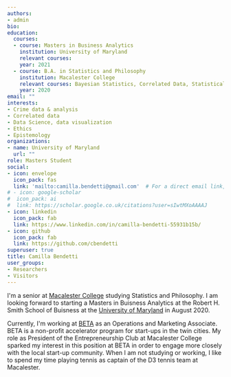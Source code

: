 ```yaml
---
authors:
- admin
bio: 
education:
  courses:
  - course: Masters in Business Analytics
    institution: University of Maryland
    relevant courses: 
    year: 2021
  - course: B.A. in Statistics and Philosophy
    institution: Macalester College
    relevant courses: Bayesian Statistics, Correlated Data, Statistical Machine Learning, Computational Linear Algebra, Probability, Data Science, Causal Inference
    year: 2020
email: ""
interests:
- Crime data & analysis
- Correlated data
- Data Science, data visualization 
- Ethics
- Epistemology
organizations:
- name: University of Maryland
  url: ""
role: Masters Student
social:
- icon: envelope
  icon_pack: fas
  link: 'mailto:camilla.bendetti@gmail.com'  # For a direct email link, use "mailto:test@example.org".
# - icon: google-scholar
#  icon_pack: ai
#  link: https://scholar.google.co.uk/citations?user=sIwtMXoAAAAJ
- icon: linkedin
  icon_pack: fab
  link: https://www.linkedin.com/in/camilla-bendetti-55931b15b/
- icon: github
  icon_pack: fab
  link: https://github.com/cbendetti
superuser: true
title: Camilla Bendetti
user_groups:
- Researchers
- Visitors
---
```


I'm a senior at [Macalester College](https://www.macalester.edu/) studying Statistics and Philosophy. I am looking forward to starting a Masters in Buisness Analytics at the Robert H. Smith School of Buisness at the [University of Maryland](https://www.rhsmith.umd.edu/) in August 2020.

Currently, I'm working at [BETA](https://beta.mn) as an Operations and Marketing Associate. BETA is a non-profit accelerator program for start-ups in the twin cities. My role as President of the Entrepreneurship Club at Macalester College sparked my interest in this position at BETA in order to engage more closely with the local start-up community. When I am not studying or working, I like to spend my time playing tennis as captain of the D3 tennis team at Macalester. 
